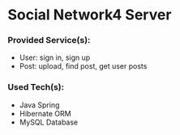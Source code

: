 # Social Network4 Server

### Provided Service(s):
- User: sign in, sign up
- Post: upload, find post, get user posts

### Used Tech(s):
- Java Spring
- Hibernate ORM
- MySQL Database
